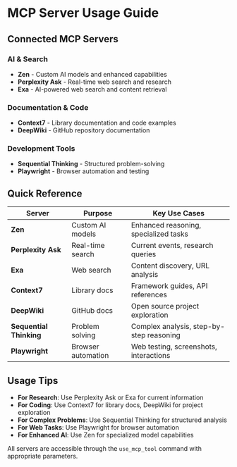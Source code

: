 # MCP Server Usage Guide

## Connected MCP Servers

### AI & Search
- **Zen** - Custom AI models and enhanced capabilities
- **Perplexity Ask** - Real-time web search and research
- **Exa** - AI-powered web search and content retrieval

### Documentation & Code
- **Context7** - Library documentation and code examples
- **DeepWiki** - GitHub repository documentation

### Development Tools
- **Sequential Thinking** - Structured problem-solving
- **Playwright** - Browser automation and testing

## Quick Reference

| Server | Purpose | Key Use Cases |
|--------|---------|---------------|
| **Zen** | Custom AI models | Enhanced reasoning, specialized tasks |
| **Perplexity Ask** | Real-time search | Current events, research queries |
| **Exa** | Web search | Content discovery, URL analysis |
| **Context7** | Library docs | Framework guides, API references |
| **DeepWiki** | GitHub docs | Open source project exploration |
| **Sequential Thinking** | Problem solving | Complex analysis, step-by-step reasoning |
| **Playwright** | Browser automation | Web testing, screenshots, interactions |

## Usage Tips

- **For Research**: Use Perplexity Ask or Exa for current information
- **For Coding**: Use Context7 for library docs, DeepWiki for project exploration
- **For Complex Problems**: Use Sequential Thinking for structured analysis
- **For Web Tasks**: Use Playwright for browser automation
- **For Enhanced AI**: Use Zen for specialized model capabilities

All servers are accessible through the `use_mcp_tool` command with appropriate parameters.
